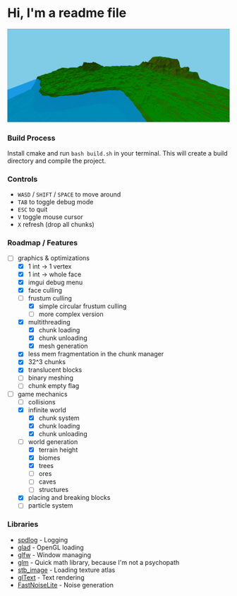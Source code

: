 # Hi, I'm a readme file

![demo.png](resources/images/demo.png)

### Build Process
Install cmake and run ```bash build.sh``` in your terminal. 
This will create a build directory and compile the project.

### Controls
- `WASD` / `SHIFT` / `SPACE` to move around
- `TAB` to toggle debug mode
- `ESC` to quit
- `V` toggle mouse cursor
- `X` refresh (drop all chunks)

### Roadmap / Features
- [ ] graphics & optimizations
  - [x] 1 int -> 1 vertex
  - [x] 1 int -> whole face
  - [x] imgui debug menu
  - [x] face culling
  - [ ] frustum culling
    - [x] simple circular frustum culling 
    - [ ] more complex version
  - [x] multithreading
    - [x] chunk loading
    - [x] chunk unloading
    - [x] mesh generation
  - [x] less mem fragmentation in the chunk manager
  - [x] 32^3 chunks
  - [x] translucent blocks 
  - [ ] binary meshing
  - [ ] chunk empty flag

- [ ] game mechanics
  - [ ] collisions
  - [x] infinite world
    - [x] chunk system
    - [x] chunk loading
    - [x] chunk unloading
  - [ ] world generation
    - [x] terrain height 
    - [x] biomes
    - [x] trees
    - [ ] ores
    - [ ] caves
    - [ ] structures
  - [x] placing and breaking blocks
  - [ ] particle system

### Libraries
- [spdlog](https://github.com/gabime/spdlog) - Logging 
- [glad](https://github.com/Dav1dde/glad) - OpenGL loading
- [glfw](https://github.com/glfw/glfw) - Window managing
- [glm](https://github.com/g-truc/glm) - Quick math library, because I'm not a psychopath
- [stb_image](https://github.com/nothings/stb/blob/master/stb_image.h) - Loading texture atlas
- [glText](https://github.com/vallentin/glText) - Text rendering
- [FastNoiseLite](https://github.com/Auburn/FastNoiseLite) - Noise generation
